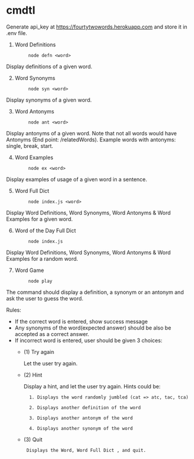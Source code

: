 # cmdtl
Generate api_key at https://fourtytwowords.herokuapp.com and store it in .env file.

1. Word Definitions

            node defn <word>

Display definitions of a given word.

2. Word Synonyms

            node syn <word>

Display synonyms of a given word. 

3. Word Antonyms

            node ant <word>

Display antonyms of a given word. Note that not all words would have Antonyms (End point: /relatedWords). Example words with antonyms: single, break, start.

4. Word Examples

            node ex <word>

Display examples of usage of a given word in a sentence. 

5. Word Full Dict

            node index.js <word>

Display Word Definitions, Word Synonyms, Word Antonyms & Word Examples for a given word.

6. Word of the Day Full Dict

            node index.js

Display Word Definitions, Word Synonyms, Word Antonyms & Word Examples for a random word.

7. Word Game

            node play

The command should display a definition, a synonym or an antonym and ask the user to guess the word. 

Rules:

- If the correct word is entered, show success message
- Any synonyms of the word(expected answer) should be also be accepted as a correct answer.
- If incorrect word is entered, user should be given 3 choices:
    - (1) Try again
    
        Let the user try again.
    - (2) Hint
    
        Display a hint, and let the user try again. Hints could be:
        
            1. Displays the word randomly jumbled (cat => atc, tac, tca)
            
            2. Displays another definition of the word
            
            3. Displays another antonym of the word
            
            4. Displays another synonym of the word
    - (3) Quit
    
           Displays the Word, Word Full Dict , and quit.
